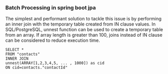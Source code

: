 ### Batch Processing in spring boot jpa
The simplest and performant solution to tackle this issue is by performing an inner join with the temporary table created from IN clause values. In SQL/PostgreSQL, unnest function can be used to create a temporary table from an array. If array length is greater than 100, joins instead of IN clause can be considered to reduce execution time.
```text
SELECT *
FROM "contacts"
INNER JOIN
unnest(ARRAY[1,2,3,4,5, ... , 1000]) as cid
ON cid=contacts."contactId"
```
